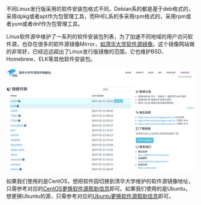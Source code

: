 不同Linux发行版采用的软件安装包格式不同，Debian系的都是基于deb格式的，采用dpkg或者apt作为包管理工具，而RHEL系的多采用rpm格式的，采用rpm或者yum或者dnf作为包管理工具。

Linux软件源中维护了一系列的软件安装包列表，为了加速不同地域的用户访问软件源，也存在很多的软件源镜像Mirror，[如清华大学软件源镜像](https://mirror.tuna.tsinghua.edu.cn)。这个镜像网站做的非常好，已经远远超出了Linux发行版镜像的范围，它也维护BSD、Homebrew、ELK等其他软件安装包。

![tsinghua-pkgs-mirror](assets/tsinghua-mirror.png)

如果我们使用的是CentOS，想把软件园切换到清华大学维护的软件源镜像地址，只需参考对应的[CentOS更换软件源帮助信息](https://mirrors.tuna.tsinghua.edu.cn/help/centos/)即可。如果我们使用的是Ubuntu，想更换Ubuntu的源，只需参考对应的[Ubuntu更换软件源帮助信息](https://mirrors.tuna.tsinghua.edu.cn/help/ubuntu/)即可。